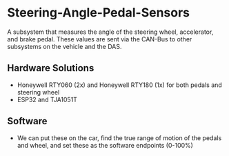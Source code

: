 # Steering-Angle-Pedal-Sensors

A subsystem that measures the angle of the steering wheel, accelerator, and brake pedal. These values are sent via the CAN-Bus to other subsystems on the vehicle and the DAS.

## Hardware Solutions

* Honeywell RTY060 (2x) and Honeywell RTY180 (1x) for both pedals and steering wheel
* ESP32 and TJA1051T

## Software

* We can put these on the car, find the true range of motion of the pedals and wheel, and set these as the software endpoints (0-100%)
